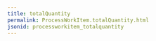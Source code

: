 ```yaml
---
title: totalQuantity
permalink: ProcessWorkItem.totalQuantity.html
jsonid: processworkitem_totalquantity
---
```


